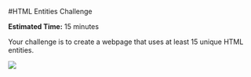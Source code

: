 #HTML Entities Challenge

**Estimated Time:** 15 minutes

Your challenge is to create a webpage that uses at least 15 unique HTML entities.



![](http://christensenacademy.org/img/signature.png)

